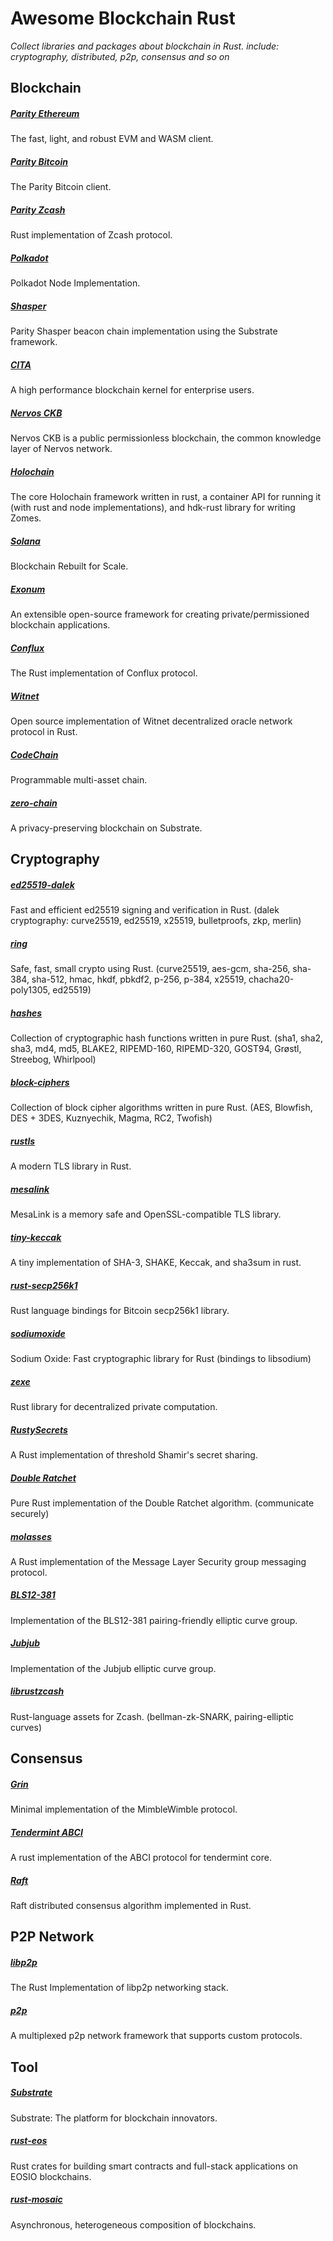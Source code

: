 # Awesome Blockchain Rust
*Collect libraries and packages about blockchain in Rust. include: cryptography, distributed, p2p, consensus and so on*

## Blockchain
##### [Parity Ethereum](https://github.com/paritytech/parity-ethereum)
The fast, light, and robust EVM and WASM client.

##### [Parity Bitcoin](https://github.com/paritytech/parity-bitcoin)
The Parity Bitcoin client.

##### [Parity Zcash](https://github.com/paritytech/parity-zcash)
 Rust implementation of Zcash protocol.

##### [Polkadot](https://github.com/paritytech/polkadot)
 Polkadot Node Implementation.

##### [Shasper](https://github.com/paritytech/shasper)
Parity Shasper beacon chain implementation using the Substrate framework.

##### [CITA](https://github.com/cryptape/cita)
A high performance blockchain kernel for enterprise users.

##### [Nervos CKB](https://github.com/nervosnetwork/ckb)
 Nervos CKB is a public permissionless blockchain, the common knowledge layer of Nervos network.
 
##### [Holochain](https://github.com/holochain/holochain-rust)
The core Holochain framework written in rust, a container API for running it (with rust and node implementations), and hdk-rust library for writing Zomes.

##### [Solana](https://github.com/solana-labs/solana)
Blockchain Rebuilt for Scale.

##### [Exonum](https://github.com/exonum/exonum)
An extensible open-source framework for creating private/permissioned blockchain applications.

##### [Conflux](https://github.com/Conflux-Chain/conflux-rust)
The Rust implementation of Conflux protocol.

##### [Witnet](https://github.com/witnet/witnet-rust)
Open source implementation of Witnet decentralized oracle network protocol in Rust.

##### [CodeChain](https://github.com/CodeChain-io/codechain)
Programmable multi-asset chain.

##### [zero-chain](https://github.com/LayerXcom/zero-chain)
A privacy-preserving blockchain on Substrate.

## Cryptography
##### [ed25519-dalek](https://github.com/dalek-cryptography/ed25519-dalek)
Fast and efficient ed25519 signing and verification in Rust.
(dalek cryptography: curve25519, ed25519, x25519, bulletproofs, zkp, merlin)

##### [ring](https://github.com/briansmith/ring)
Safe, fast, small crypto using Rust.
(curve25519, aes-gcm, sha-256, sha-384, sha-512, hmac, hkdf, pbkdf2, p-256, p-384, x25519, chacha20-poly1305, ed25519)

##### [hashes](https://github.com/RustCrypto/hashes)
Collection of cryptographic hash functions written in pure Rust.
(sha1, sha2, sha3, md4, md5, BLAKE2, RIPEMD-160, RIPEMD-320, GOST94, Grøstl, Streebog, Whirlpool)

##### [block-ciphers](https://github.com/RustCrypto/block-ciphers)
Collection of block cipher algorithms written in pure Rust.
(AES, Blowfish, DES + 3DES, Kuznyechik, Magma, RC2, Twofish)

##### [rustls](https://github.com/ctz/rustls)
A modern TLS library in Rust.

##### [mesalink](https://github.com/mesalock-linux/mesalink)
MesaLink is a memory safe and OpenSSL-compatible TLS library.

##### [tiny-keccak](https://github.com/debris/tiny-keccak)
A tiny implementation of SHA-3, SHAKE, Keccak, and sha3sum in rust.

##### [rust-secp256k1](https://github.com/rust-bitcoin/rust-secp256k1)
Rust language bindings for Bitcoin secp256k1 library.

##### [sodiumoxide](https://github.com/sodiumoxide/sodiumoxide)
Sodium Oxide: Fast cryptographic library for Rust (bindings to libsodium)

##### [zexe](https://github.com/scipr-lab/zexe)
Rust library for decentralized private computation.

##### [RustySecrets](https://github.com/SpinResearch/RustySecrets)
A Rust implementation of threshold Shamir's secret sharing.

##### [Double Ratchet](https://github.com/sebastianv89/double-ratchet)
Pure Rust implementation of the Double Ratchet algorithm. (communicate securely)

##### [molasses](https://github.com/trailofbits/molasses)
A Rust implementation of the Message Layer Security group messaging protocol.

##### [BLS12-381](https://github.com/zkcrypto/bls12_381)
Implementation of the BLS12-381 pairing-friendly elliptic curve group.

##### [Jubjub](https://github.com/zkcrypto/jubjub)
Implementation of the Jubjub elliptic curve group.

##### [librustzcash](https://github.com/zcash/librustzcash)
Rust-language assets for Zcash. (bellman-zk-SNARK, pairing-elliptic curves)

## Consensus
##### [Grin](https://github.com/mimblewimble/grin)
Minimal implementation of the MimbleWimble protocol.

##### [Tendermint ABCI](https://github.com/tendermint/rust-abci)
A rust implementation of the ABCI protocol for tendermint core.

##### [Raft](https://github.com/pingcap/raft-rs)
Raft distributed consensus algorithm implemented in Rust.

## P2P Network
##### [libp2p](https://github.com/libp2p/rust-libp2p)
The Rust Implementation of libp2p networking stack.

##### [p2p](https://github.com/driftluo/p2p)
A multiplexed p2p network framework that supports custom protocols.

## Tool
##### [Substrate](https://github.com/paritytech/substrate)
Substrate: The platform for blockchain innovators.

##### [rust-eos](https://github.com/sagan-software/rust-eos)
Rust crates for building smart contracts and full-stack applications on EOSIO blockchains.

##### [rust-mosaic](https://github.com/OpenST/rust-mosaic)
Asynchronous, heterogeneous composition of blockchains.
